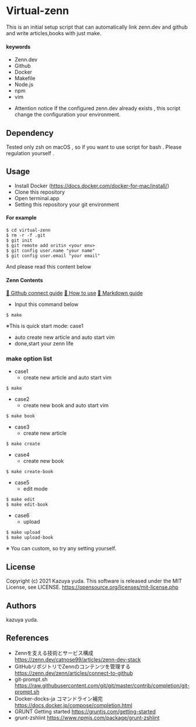 # Virtual-zenn

This is an initial setup script that can automatically link zenn.dev and github and write articles,books with just make.

#### keywords
+ Zenn.dev
+ Github
+ Docker
+ Makefile
+ Node.js
+ npm
+ vim

- Attention notice
If the configured zenn.dev already exists , this script change the configuration your environment.

## Dependency
Tested only zsh on macOS , so if you want to use script for bash . Please regulation yourself .

## Usage

+ Install Docker (https://docs.docker.com/docker-for-mac/install/)
+ Clone this repository
+ Open terminal.app
+ Setting this repository your git environment

#### For example
```
$ cd virtual-zenn
$ rm -r -f .git
$ git init
$ git remote add oritin <your env>
$ git config user.name "your name" 
$ git config user.email "your email"
```
And please read this content below

#### Zenn Contents
[📕 Github connect guide](https://zenn.dev/zenn/articles/connect-to-github)
[📘 How to use](https://zenn.dev/zenn/articles/zenn-cli-guide)
[📘 Markdown guide](https://zenn.dev/zenn/articles/markdown-guide)

+ Input this command below

```
$ make
```

※This is quick start mode: case1 

+ auto create new article and auto start vim
+ done,start your zenn life

### make option list

+ case1 
  + create new article and auto start vim
```
$ make
```

+ case2 
  + create new book and auto start vim
```
$ make book
```

+ case3 
  + create new article
```
$ make create
```

+ case4 
  + create new book
```
$ make create-book
```

+ case5 
  + edit mode
```
$ make edit
$ make edit-book
```

+ case6
  + upload
```
$ make upload
$ make upload-book
```

※ You can custom, so try any setting yourself.


## License
Copyright (c) 2021 Kazuya yuda.
This software is released under the MIT License, see LICENSE.
https://opensource.org/licenses/mit-license.php

## Authors
kazuya yuda.

## References
+ Zennを支える技術とサービス構成 https://zenn.dev/catnose99/articles/zenn-dev-stack
+ GitHubリポジトリでZennのコンテンツを管理する https://zenn.dev/zenn/articles/connect-to-github
+ git-prompt.sh  https://raw.githubusercontent.com/git/git/master/contrib/completion/git-prompt.sh  
+ Docker-docks-ja コマンドライン補完 https://docs.docker.jp/compose/completion.html  
+ GRUNT Getting started https://gruntjs.com/getting-started  
+ grunt-zshlint https://www.npmjs.com/package/grunt-zshlint  
